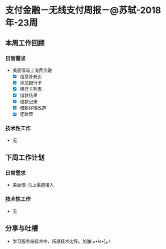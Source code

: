 # 支付金融－无线支付周报－@苏轼-2018年-23周

## 本周工作回顾

### 日常需求
- 美丽借马上消费金融
    - [x] 信息补充页
    - [x] 添加银行卡
    - [x] 银行卡列表
    - [x] 借款结果
    - [x] 借款记录
    - [x] 借款详情改造
    - [x] 还款页
 
### 技术性工作

- 无

## 下周工作计划

### 日常需求

- 美丽借-马上渠道接入

### 技术性工作

- 无

## 分享与吐槽

- 学习服务端技术中，拓展技术边界。加油(๑•̀ㅂ•́)و✧



